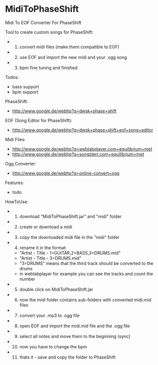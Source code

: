 MidiToPhaseShift
================

Midi To EOF Converter For PhaseShift

Tool to create custom songs for PhaseShift:
- 1. convert midi files (make them compatible to EOF)
- 2. use EOF and import the new midi and your .ogg song
- 3. bpm fine tuning and finished

Todos:
- bass support
- bpm support

PhaseShift:
- http://www.google.de/webhp?q=dwsk+phase+shift

EOF (Song Editor for PhaseShift):
- http://www.google.de/webhp?q=dwsk+phase+shift+eof+song+editor

Midi Files:
- http://www.google.de/webhp?q=webtabplayer.com+equilibrium+met
- http://www.google.de/webhp?q=songsterr.com+equilibrium+met

Ogg Converter:
- http://www.google.de/webhp?q=online-convert+ogg

Features:
- todo

HowToUse:
- 1. download "MidiToPhaseShift.jar" and "midi" folder
- 2. create or download a midi
- 3. copy the downloaded midi file in the "midi" folder
- 4. rename it in the format:
  - "Artist - Title - 1=GUITAR,2=BASS,3=DRUMS.mid"
  - "Artist - Title - 3=DRUMS.mid" 
  - "3=DRUMS" means that the third track should be converted to the drums
  - in webtabplayer for example you can see the tracks and count the number
- 5. double click on MidiToPhaseShift.jar
- 6. now the midi folder contains sub-folders with converted midi.mid files
- 7. convert your .mp3 to .ogg file
- 8. open EOF and import the midi.mid file and the .ogg file
- 9. select all notes and move them to the beginning (sync)
- 10. now you have to change the bpm
- 11. thats it - save and copy the folder to PhaseShift